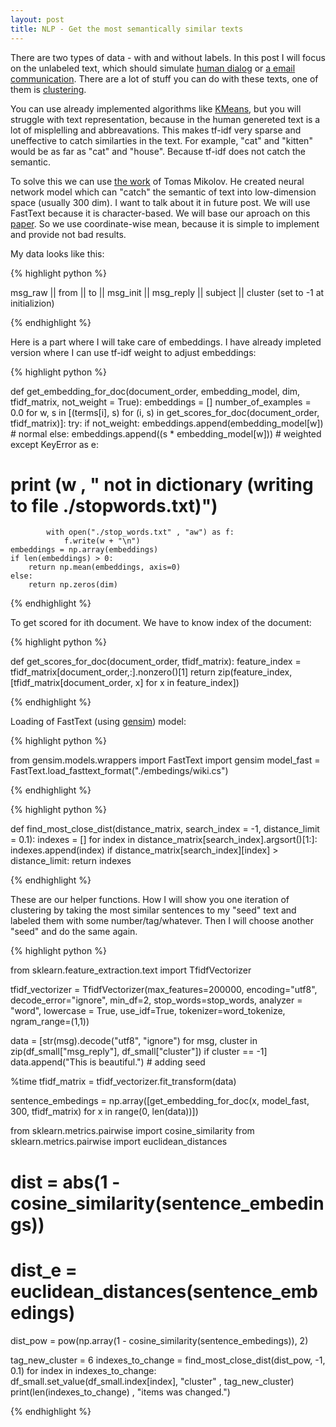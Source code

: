```yaml
---
layout: post
title: NLP - Get the most semantically similar texts
---
```


There are two types of data - with and without labels. In this post I will focus on the unlabeled text, which should simulate <a href="http://www.cs.cornell.edu/~cristian//Cornell_Movie-Dialogs_Corpus.html">human dialog</a> or <a href="https://www.cs.cmu.edu/~./enron/">a email communication</a>. There are a lot of stuff you can do with these texts, one of them is <a href="https://en.wikipedia.org/wiki/Cluster_analysis">clustering</a>.

You can use already implemented algorithms like <a href="http://scikit-learn.org/stable/modules/generated/sklearn.cluster.KMeans.html">KMeans</a>, but you will struggle with text representation, because in the human genereted text is a lot of misplelling and abbreavations. This makes tf-idf very sparse and uneffective to catch similarties in the text. For example, "cat" and "kitten" would be as far as "cat" and "house". Because tf-idf does not catch the semantic.

To solve this we can use <a href="https://en.wikipedia.org/wiki/Word2vec">the work</a> of Tomas Mikolov. He created neural network model which can "catch" the semantic of text into low-dimension space (usually 300 dim). I want to talk about it in future post. We will use FastText because it is character-based. We will base our aproach on this <a href="https://arxiv.org/pdf/1607.00570">paper</a>. So we use coordinate-wise mean, because it is simple to implement and provide not bad results.

My data looks like this:

{% highlight python %}

msg_raw || from || to || msg_init || msg_reply || subject || cluster (set to -1 at initializion)

{% endhighlight %}

Here is a part where I will take care of embeddings. I have already impleted version where I can use tf-idf weight to adjust embeddings:

{% highlight python %}

def get_embedding_for_doc(document_order, embedding_model, dim, tfidf_matrix, not_weight = True):
    embeddings = []
    number_of_examples = 0.0
    for w, s in [(terms[i], s) for (i, s) in get_scores_for_doc(document_order, tfidf_matrix)]:
        try:
            if not_weight:
                embeddings.append(embedding_model[w]) # normal
            else:
                embeddings.append((s * embedding_model[w])) # weighted
        except KeyError as e:
#             print (w , " not in dictionary (writing to file ./stopwords.txt)")
            with open("./stop_words.txt" , "aw") as f:
                f.write(w + "\n")
    embeddings = np.array(embeddings)
    if len(embeddings) > 0:
        return np.mean(embeddings, axis=0)
    else:
        return np.zeros(dim)

{% endhighlight %}

To get scored for ith document. We have to know index of the document:

{% highlight python %}

def get_scores_for_doc(document_order, tfidf_matrix):
    feature_index = tfidf_matrix[document_order,:].nonzero()[1]
    return zip(feature_index, [tfidf_matrix[document_order, x] for x in feature_index])

{% endhighlight %}


Loading of FastText (using <a href="https://radimrehurek.com/gensim/models/wrappers/fasttext.html">gensim</a>) model:

{% highlight python %}

from gensim.models.wrappers import FastText
import gensim
model_fast = FastText.load_fasttext_format("./embedings/wiki.cs")

{% endhighlight %}

{% highlight python %}

def find_most_close_dist(distance_matrix, search_index = -1, distance_limit = 0.1):
    indexes = []
    for index in distance_matrix[search_index].argsort()[1:]:
        indexes.append(index)
        if distance_matrix[search_index][index] > distance_limit:
            return indexes

{% endhighlight %}


These are our helper functions. How I will show you one iteration of clustering by taking the most similar sentences to my "seed" text and labeled them with some number/tag/whatever. Then I will choose another "seed" and do the same again.

{% highlight python %}

from sklearn.feature_extraction.text import TfidfVectorizer

tfidf_vectorizer = TfidfVectorizer(max_features=200000, encoding="utf8", decode_error="ignore", 
                                 min_df=2, stop_words=stop_words, analyzer = "word", lowercase = True,
                                 use_idf=True, tokenizer=word_tokenize, ngram_range=(1,1))

data = [str(msg).decode("utf8", "ignore") for msg, cluster in zip(df_small["msg_reply"], df_small["cluster"]) if cluster == -1]
data.append("This is beautiful.") # adding seed

%time tfidf_matrix = tfidf_vectorizer.fit_transform(data)

sentence_embedings = np.array([get_embedding_for_doc(x, model_fast, 300, tfidf_matrix) for x in range(0, len(data))])

from sklearn.metrics.pairwise import cosine_similarity
from sklearn.metrics.pairwise import euclidean_distances

# dist = abs(1 - cosine_similarity(sentence_embedings))
# dist_e = euclidean_distances(sentence_embedings)
dist_pow = pow(np.array(1 - cosine_similarity(sentence_embedings)), 2)

tag_new_cluster = 6
indexes_to_change = find_most_close_dist(dist_pow, -1, 0.1)
for index in indexes_to_change:
    df_small.set_value(df_small.index[index], "cluster" , tag_new_cluster)
print(len(indexes_to_change) , "items was changed.")

{% endhighlight %}












